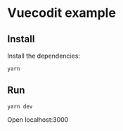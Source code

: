 # Vuecodit example

## Install

Install the dependencies:

```
yarn
```

## Run

```
yarn dev
```

Open localhost:3000

